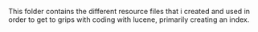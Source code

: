 This folder contains the different resource files that i created and used in order to get to grips with coding with lucene, primarily creating an index.
